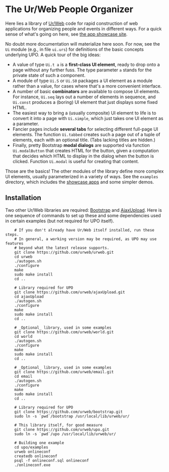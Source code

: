 # The Ur/Web People Organizer

Here lies a library of [Ur/Web](http://www.impredicative.com/ur/) code for rapid construction of web applications for organizing people and events in different ways.  For a quick sense of what's going on here, see [the app showcase site](http://upo.csail.mit.edu/).

No doubt more documentation will materialize here soon.  For now, see the `Ui` module (e.g., in file `ui.urs`) for definitions of the basic concepts underlying UPO.  A quick tour of the big ideas:
* A value of type `Ui.t a` is a **first-class UI element**, ready to drop onto a page without any further fuss.  The type parameter `a` stands for the private state of such a component.
* A module of type `Ui.S` or `Ui.S0` packages a UI element as a module rather than a value, for cases where that's a more convenient interface.
* A number of basic **combinators** are available to compose UI elements.  For instance, `Ui.seq` lays out a number of elements in sequence, and `Ui.const` produces a (boring) UI element that just displays some fixed HTML.
* The easiest way to bring a (usually composite) UI element to life is to convert it into a page with `Ui.simple`, which just takes one UI element as a parameter.
* Fancier pages include **several tabs** for selecting different full-page UI elements.  The function `Ui.tabbed` creates such a page out of a tuple of elements, each with an optional title.  (Tabs lacking titles are hidden.)
* Finally, pretty Bootstrap **modal dialogs** are supported via function `Ui.modalButton` that creates HTML for the button, given a computation that decides which HTML to display in the dialog when the button is clicked.  Function `Ui.modal` is useful for creating that content.

Those are the basics!  The other modules of the library define more complex UI elements, usually parameterized in a variety of ways.  See the `examples` directory, which includes the [showcase apps](http://upo.csail.mit.edu/) and some simpler demos.

## Installation

Two other Ur/Web libraries are required: [Bootstrap](https://github.com/urweb/bootstrap) and [AjaxUpload](https://github.com/urweb/ajaxUpload).
Here is one sequence of commands to set up these and some dependencies used in certain examples (but not required for UPO itself).

        # If you don't already have Ur/Web itself installed, run these steps.
        # In general, a working version may be required, as UPO may use features
        # beyond what the latest release supports.
        git clone https://github.com/urweb/urweb.git
        cd urweb
        ./autogen.sh
        ./configure
        make
        sudo make install
        cd ..

        # Library required for UPO
        git clone https://github.com/urweb/ajaxUpload.git
        cd ajaxUpload
        ./autogen.sh
        ./configure
        make
        sudo make install
        cd ..

        # _Optional_ library, used in some examples
        git clone https://github.com/urweb/world.git
        cd world
        ./autogen.sh
        ./configure
        make
        sudo make install
        cd ..

        # _Optional_ library, used in some examples
        git clone https://github.com/urweb/email.git
        cd email
        ./autogen.sh
        ./configure
        make
        sudo make install
        cd ..

        # Library required for UPO
        git clone https://github.com/urweb/bootstrap.git
        sudo ln -s `pwd`/bootstrap /usr/local/lib/urweb/ur/

        # This library itself, for good measure
        git clone https://github.com/urweb/upo.git
        sudo ln -s `pwd`/upo /usr/local/lib/urweb/ur/

        # Building one example
        cd upo/examples
        urweb onlineconf
        createdb onlineconf
        psql -f onlineconf.sql onlineconf
        ./onlineconf.exe
